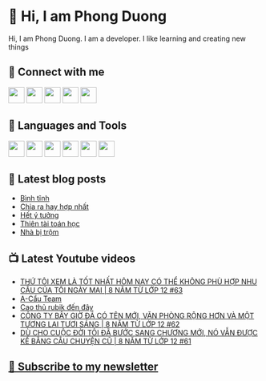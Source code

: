 # 👋 Hi, I am Phong Duong

Hi, I am Phong Duong. I am a developer. I like learning and creating new things

## 🔗 Connect with me
[<img height="32" width="32" src="https://cdn.jsdelivr.net/npm/simple-icons@v3/icons/youtube.svg" />](https://www.youtube.com/channel/UCXykqt3V2-9bYXKWZRcH0rA)
[<img height="32" width="32" src="https://cdn.jsdelivr.net/npm/simple-icons@v3/icons/instagram.svg" />](https://www.instagram.com/phongduonglh)
[<img height="32" width="32" src="https://cdn.jsdelivr.net/npm/simple-icons@v3/icons/twitter.svg" />](https://twitter.com/phongduonglh)
[<img height="32" width="32" src="https://cdn.jsdelivr.net/npm/simple-icons@v3/icons/facebook.svg" />](https://www.facebook.com/phongduonglh)
[<img height="32" width="32" src="https://cdn.jsdelivr.net/npm/simple-icons@v3/icons/linkedin.svg" />](https://www.linkedin.com/in/phongduonglh)

## 🧰 Languages and Tools

[<img height="32" width="32" src="https://cdn.jsdelivr.net/npm/simple-icons@v3/icons/javascript.svg" />](javascript)
[<img height="32" width="32" src="https://cdn.jsdelivr.net/npm/simple-icons@v3/icons/html5.svg" />](html5)
[<img height="32" width="32" src="https://cdn.jsdelivr.net/npm/simple-icons@v3/icons/css3.svg" />](css3)
[<img height="32" width="32" src="https://cdn.jsdelivr.net/npm/simple-icons@v3/icons/node-dot-js.svg" />](nodejs)
[<img height="32" width="32" src="https://cdn.jsdelivr.net/npm/simple-icons@v3/icons/react.svg" />](react)
[<img height="32" width="32" src="https://cdn.jsdelivr.net/npm/simple-icons@v3/icons/vue-dot-js.svg" />](vue)

## 📝 Latest blog posts

<!-- BLOG-POST-LIST:START -->
- [Bình tĩnh](https://phongduong.dev/blog/2021/07/binh-tinh/)
- [Chia ra hay hợp nhất](https://phongduong.dev/blog/2021/07/chia-ra-hay-hop-nhat/)
- [Hết ý tưởng](https://phongduong.dev/blog/2021/07/het-y-tuong/)
- [Thiên tài toán học](https://phongduong.dev/blog/2021/07/thien-tai-toan-hoc/)
- [Nhà bị trộm](https://phongduong.dev/blog/2021/07/nha-bi-trom/)
<!-- BLOG-POST-LIST:END -->

## 📺 Latest Youtube videos

<!-- YOUTUBE-VIDEO-LIST:START -->
- [THỨ TÔI XEM LÀ TỐT NHẤT HÔM NAY CÓ THỂ KHÔNG PHÙ HỢP NHU CẦU CỦA TÔI NGÀY MAI | 8 NĂM TỪ LỚP 12 #63](https://www.youtube.com/watch?v=Qwjs-n4Qh8Q)
- [A-Cẩu Team](https://www.youtube.com/watch?v=ZUopK2YUXnE)
- [Cao thủ rubik đến đây](https://www.youtube.com/watch?v=1YbaSViEPbQ)
- [CÔNG TY BÂY GIỜ ĐÃ CÓ TÊN MỚI, VĂN PHÒNG RỘNG HƠN VÀ MỘT TƯƠNG LAI TƯƠI SÁNG | 8 NĂM TỪ LỚP 12 #62](https://www.youtube.com/watch?v=D_Oxl8cSOEA)
- [DÙ CHO CUỘC ĐỜI TÔI ĐÃ BƯỚC SANG CHƯƠNG MỚI, NÓ VẪN ĐƯỢC KỂ BẰNG CÂU CHUYỆN CŨ | 8 NĂM TỪ LỚP 12 #61](https://www.youtube.com/watch?v=XxSlGFGMASo)
<!-- YOUTUBE-VIDEO-LIST:END -->

## [💌 Subscribe to my newsletter](https://koogio.substack.com/)
